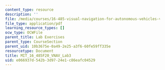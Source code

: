 ```yaml
---
content_type: resource
description: ''
file: /media/courses/16-485-visual-navigation-for-autonomous-vehicles-vnav-fall-2020/e066937d542b3d9724e1c86eafc04529_MIT_16_485F20_Lab3Slides.pdf
file_type: application/pdf
learning_resource_types: []
ocw_type: OCWFile
parent_title: Lab Exercises
parent_type: CourseSection
parent_uid: 10b3675e-0a49-2e25-a3f6-60fe59ff335e
resourcetype: Document
title: MIT_16_485F20_VNAV_Lab3
uid: e066937d-542b-3d97-24e1-c86eafc04529
---
```

